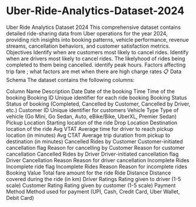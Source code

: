 # Uber-Ride-Analytics-Dataset-2024
Uber Ride Analytics Dataset 2024 This comprehensive dataset contains detailed ride-sharing data from Uber operations for the year 2024, providing rich insights into booking patterns, vehicle performance, revenue streams, cancellation behaviors, and customer satisfaction metrics.
Objectives
Identify when are customers most likely to cancel rides.
Identify when are drivers most likely to cancel rides.
The likelyhood of rides being completed to them being cancelled.
identify peak hours.
Factors affecting trip fare ; what factors are met when there are high charge rates
📋 Data Schema
The dataset contains the following columns:

Column Name	Description
Date	Date of the booking
Time	Time of the booking
Booking ID	Unique identifier for each ride booking
Booking Status	Status of booking (Completed, Cancelled by Customer, Cancelled by Driver, etc.)
Customer ID	Unique identifier for customers
Vehicle Type	Type of vehicle (Go Mini, Go Sedan, Auto, eBike/Bike, UberXL, Premier Sedan)
Pickup Location	Starting location of the ride
Drop Location	Destination location of the ride
Avg VTAT	Average time for driver to reach pickup location (in minutes)
Avg CTAT	Average trip duration from pickup to destination (in minutes)
Cancelled Rides by Customer	Customer-initiated cancellation flag
Reason for cancelling by Customer	Reason for customer cancellation
Cancelled Rides by Driver	Driver-initiated cancellation flag
Driver Cancellation Reason	Reason for driver cancellation
Incomplete Rides	Incomplete ride flag
Incomplete Rides Reason	Reason for incomplete rides
Booking Value	Total fare amount for the ride
Ride Distance	Distance covered during the ride (in km)
Driver Ratings	Rating given to driver (1-5 scale)
Customer Rating	Rating given by customer (1-5 scale)
Payment Method	Method used for payment (UPI, Cash, Credit Card, Uber Wallet, Debit Card)

